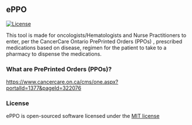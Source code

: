 ## ePPO 

[![License](https://poser.pugx.org/laravel/framework/license.svg)](https://packagist.org/packages/laravel/framework)



This tool is made for oncologists/Hematologists and Nurse Practitioners to enter, per the CancerCare Ontario PrePrinted Orders (PPOs) , prescribed medications based on disease, regimen for the patient to take to a pharmacy to dispense the medications.

### What are PrePrinted Orders (PPOs)?

https://www.cancercare.on.ca/cms/one.aspx?portalId=1377&pageId=322076

### License

ePPO is open-sourced software licensed under the [MIT license](http://opensource.org/licenses/MIT)

